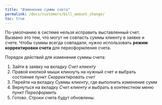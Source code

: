 ```yaml
---
title: "Изменение суммы счета"
permalink: /docs/customers/bill_amount_change/
toc: true
---
```


По-умолчанию в системе нельзя исправить выставленный счет.
Вызвано это тем, что могут не совпасть суммы клиенту в заявке и счете.
Чтобы суммы всегда совпадали, нужно использовать **режим корректировки счета**
для переоформления счета.

Порядок действий для изменения суммы счета:
1. Зайти в заявку на вкладку *Счет клиенту*
2. Правой кнопкой мыши кликнуть на нужный счет и выбрать состояние пункт *Скорректировать счет*
3. Перейти на вкладку *Суммы клиенту*, где выполнить изменение сумм
4. Вернуться на вкладку *Счет клиенту* и выбрать в контекстном меню пункт *Переоформить*
5. Готово. Строки счета будут обновлены.
